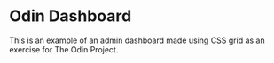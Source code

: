 # Odin Dashboard

This is an example of an admin dashboard made using CSS grid as an exercise for The Odin Project.
